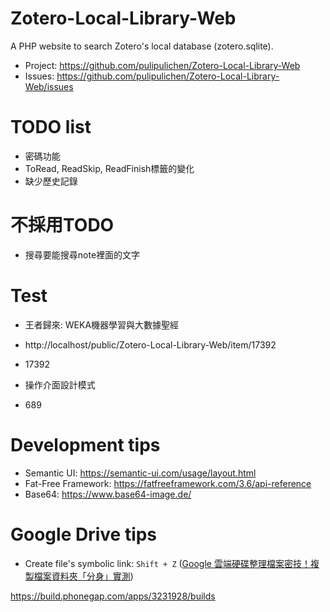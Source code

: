 # Zotero-Local-Library-Web
A PHP website to search Zotero's local database (zotero.sqlite).

- Project: https://github.com/pulipulichen/Zotero-Local-Library-Web
- Issues: https://github.com/pulipulichen/Zotero-Local-Library-Web/issues

# TODO list
- 密碼功能
- ToRead, ReadSkip, ReadFinish標籤的變化
- 缺少歷史記錄

# 不採用TODO
- 搜尋要能搜尋note裡面的文字

# Test
- 王者歸來: WEKA機器學習與大數據聖經
- http://localhost/public/Zotero-Local-Library-Web/item/17392
- 17392

- 操作介面設計模式
- 689

# Development tips
- Semantic UI: https://semantic-ui.com/usage/layout.html
- Fat-Free Framework: https://fatfreeframework.com/3.6/api-reference
- Base64: https://www.base64-image.de/

# Google Drive tips
- Create file's symbolic link: `Shift + Z` ([Google 雲端硬碟整理檔案密技！複製檔案資料夾「分身」實測](http://www.playpcesor.com/2017/08/google-drive-copy.html))

https://build.phonegap.com/apps/3231928/builds